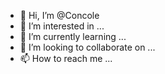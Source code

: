 - 👋 Hi, I’m @Concole
- 👀 I’m interested in ...
- 🌱 I’m currently learning ...
- 💞️ I’m looking to collaborate on ...
- 📫 How to reach me ...

<!---
Concole/Concole is a ✨ special ✨ repository because its `README.md` (this file) appears on your GitHub profile.
You can click the Preview link to take a look at your changes.
--->
